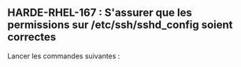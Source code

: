 ## HARDE-RHEL-167 : S'assurer que les permissions sur /etc/ssh/sshd_config soient correctes

Lancer les commandes suivantes :

